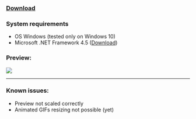 <a href="https://github.com/SimonOravec/SimpleImageResizer/releases/download/0.1/imgresizer.exe"><h3>Download</h3></a>

<h3>System requirements</h3>
<ul>
<li>OS Windows (tested only on Windows 10)</li>
<li>Microsoft .NET Framework 4.5 (<a href="https://www.microsoft.com/en-us/download/details.aspx?id=30653" target="_blank">Download</a>)</li>
</ul>

<h3>Preview:</h3>
<img src="https://i.imgur.com/klIS6C2.png">
<hr>
<h3>Known issues:</h3>
<ul>
<li>Preview not scaled correctly</li>
<li>Animated GIFs resizing not possible (yet)</li>
</ul>
